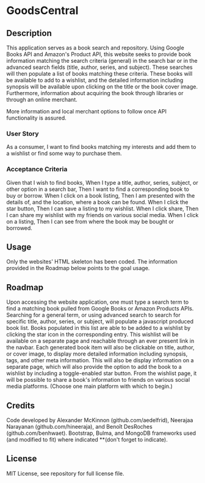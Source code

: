 # GoodsCentral

## Description

This application serves as a book search and repository. Using Google Books API and Amazon's Product API, this website seeks to provide book information matching the search criteria (general) in the search bar or in the advanced search fields (title, author, series, and subject).
These searches will then populate a list of books matching these criteria. These books will be available to add to a wishlist, and the detailed information including synopsis will be available upon clicking on the title or the book cover image. Furthermore, information about acquiring the book through libraries or through an online merchant.

More information and local merchant options to follow once API functionality is assured.
### User Story

As a consumer,
I want to find books matching my interests and add them to a wishlist or find some way to purchase them.

### Acceptance Criteria

Given that I wish to find books,
When I type a title, author, series, subject, or other option in a search bar,
Then I want to find a corresponding book to buy or borrow.
When I click on a book listing,
Then I am presented with the details of, and the location, where a book can be found.
When I click the star button,
Then I can save a listing to my wishlist.
When I click share,
Then I can share my wishlist with my friends on various social media.
When I click on a listing,
Then I can see from where the book may be bought or borrowed.

## Usage

Only the websites' HTML skeleton has been coded. The information provided in the Roadmap below points to the goal usage.
## Roadmap
Upon accessing the website application, one must type a search term to find a matching book pulled from Google Books or Amazon Products APIs. Searching for a general term, or using advanced search to search for specific title, author, series, or subject, will populate a javascript produced book list. Books populated in this list are able to be added to a wishlist by clicking the star icon in the corresponding entry. This wishlist will be available on a separate page and reachable through an ever present link in the navbar.
Each generated book item will also be clickable on title, author, or cover image, to display more detailed information including synopsis, tags, and other meta information. This will also be display information on a separate page, which will also provide the option to add the book to a wishlist by including a toggle-enabled star button.
From the wishlist page, it will be possible to share a book's information to friends on various social media platforms. (Choose one main platform with which to begin.)

## Credits

Code developed by Alexander McKinnon (github.com/aedelfrid), Neerajaa Narayanan (github.com/hineeraja), and Benoît DesRoches (github.com/benhwaet).
Bootstrap, Bulma, and MongoDB frameworks used (and modified to fit) where indicated **(don't forget to indicate).

## License

MIT License, see repository for full license file.